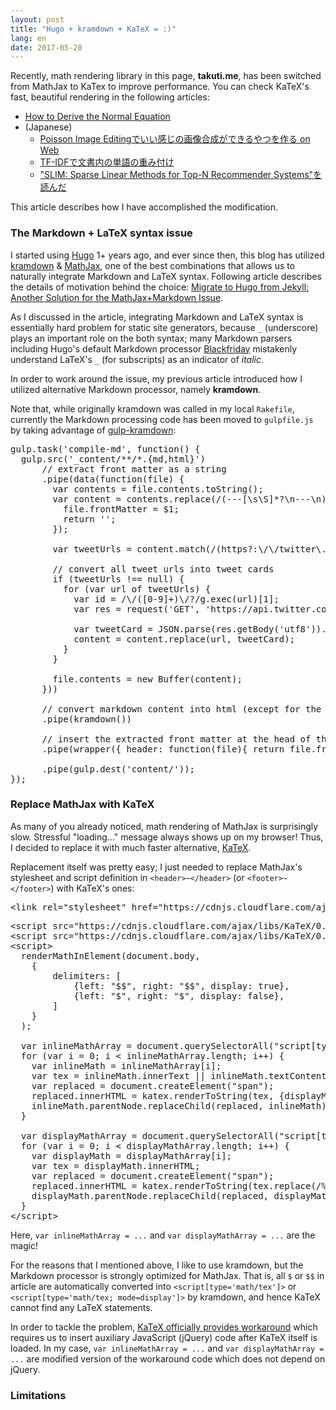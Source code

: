```yaml
---
layout: post
title: "Hugo + kramdown + KaTeX = :)"
lang: en
date: 2017-05-28
---
```


Recently, math rendering library in this page, **takuti.me**, has been switched from MathJax to KaTex to improve performance. You can check KaTeX's fast, beautiful rendering in the following articles:

- [How to Derive the Normal Equation](/note/normal-equation/)
- (Japanese)
  - [Poisson Image Editingでいい感じの画像合成ができるやつを作る on Web](/note/poisson-image-blending)
  - [TF-IDFで文書内の単語の重み付け](/note/tf-idf)
  - ["SLIM: Sparse Linear Methods for Top-N Recommender Systems"を読んだ](/note/slim)
  
This article describes how I have accomplished the modification.

### The Markdown + LaTeX syntax issue

I started using [Hugo](https://gohugo.io/) 1+ years ago, and ever since then, this blog has utilized [kramdown](https://kramdown.gettalong.org/index.html) & [MathJax](https://www.mathjax.org/), one of the best combinations that allows us to naturally integrate Markdown and LaTeX syntax. Following article describes the details of motivation behind the choice: [Migrate to Hugo from Jekyll: Another Solution for the MathJax+Markdown Issue](/note/hugo-markdown-and-mathjax).

As I discussed in the article, integrating Markdown and LaTeX syntax is essentially hard problem for static site generators, because `_` (underscore) plays an important role on the both syntax; many Markdown parsers including Hugo's default Markdown processor [Blackfriday](https://github.com/russross/blackfriday) mistakenly understand LaTeX's `_` (for subscripts) as an indicator of *italic*.

In order to work around the issue, my previous article introduced how I utilized alternative Markdown processor, namely **kramdown**.

Note that, while originally kramdown was called in my local `Rakefile`, currently the Markdown processing code has been moved to `gulpfile.js` by taking advantage of [gulp-kramdown](https://www.npmjs.com/package/gulp-kramdown):

<pre class="prettyprint">
gulp.task('compile-md', function() {
  gulp.src('_content/**/*.{md,html}')
      // extract front matter as a string
      .pipe(data(function(file) {
        var contents = file.contents.toString();
        var content = contents.replace(/(---[\s\S]*?\n---\n)/m, function($1) {
          file.frontMatter = $1;
          return '';
        });

        var tweetUrls = content.match(/(https?:\/\/twitter\.com\/[a-zA-Z0-9_]+\/status\/([0-9]+)\/?)/g);

        // convert all tweet urls into tweet cards
        if (tweetUrls !== null) {
          for (var url of tweetUrls) {
            var id = /\/([0-9]+)\/?/g.exec(url)[1];
            var res = request('GET', 'https://api.twitter.com/1/statuses/oembed.json?id=' + id);

            var tweetCard = JSON.parse(res.getBody('utf8')).html;
            content = content.replace(url, tweetCard);
          }
        }

        file.contents = new Buffer(content);
      }))

      // convert markdown content into html (except for the front matter)
      .pipe(kramdown())

      // insert the extracted front matter at the head of the converted html
      .pipe(wrapper({ header: function(file){ return file.frontMatter + '\n'; } }))

      .pipe(gulp.dest('content/'));
});
</pre>

### Replace MathJax with KaTeX

As many of you already noticed, math rendering of MathJax is surprisingly slow. Stressful "loading..." message always shows up on my browser! Thus, I decided to replace it with much faster alternative, [KaTeX](https://khan.github.io/KaTeX/). 

Replacement itself was pretty easy; I just needed to replace MathJax's stylesheet and script definition in `<header>~</header>` (or `<footer>~</footer>`) with KaTeX's ones:

<pre class="prettyprint">
&lt;link rel="stylesheet" href="https://cdnjs.cloudflare.com/ajax/libs/KaTeX/0.7.1/katex.min.css" integrity="sha384-wITovz90syo1dJWVh32uuETPVEtGigN07tkttEqPv+uR2SE/mbQcG7ATL28aI9H0" crossorigin="anonymous"&gt;
</pre>

<pre class="prettyprint">
&lt;script src="https://cdnjs.cloudflare.com/ajax/libs/KaTeX/0.7.1/katex.min.js" integrity="sha384-/y1Nn9+QQAipbNQWU65krzJralCnuOasHncUFXGkdwntGeSvQicrYkiUBwsgUqc1" crossorigin="anonymous"&gt;&lt;/script&gt;
&lt;script src="https://cdnjs.cloudflare.com/ajax/libs/KaTeX/0.7.1/contrib/auto-render.min.js" integrity="sha384-dq1/gEHSxPZQ7DdrM82ID4YVol9BYyU7GbWlIwnwyPzotpoc57wDw/guX8EaYGPx" crossorigin="anonymous"&gt;&lt;/script&gt;
&lt;script&gt;
  renderMathInElement(document.body,
    {
        delimiters: [
            {left: "$$", right: "$$", display: true},
            {left: "$", right: "$", display: false},
        ]
    }
  );

  var inlineMathArray = document.querySelectorAll("script[type='math/tex']");
  for (var i = 0; i < inlineMathArray.length; i++) {
    var inlineMath = inlineMathArray[i];
    var tex = inlineMath.innerText || inlineMath.textContent;
    var replaced = document.createElement("span");
    replaced.innerHTML = katex.renderToString(tex, {displayMode: false});
    inlineMath.parentNode.replaceChild(replaced, inlineMath);
  }

  var displayMathArray = document.querySelectorAll("script[type='math/tex; mode=display']");
  for (var i = 0; i < displayMathArray.length; i++) {
    var displayMath = displayMathArray[i];
    var tex = displayMath.innerHTML;
    var replaced = document.createElement("span");
    replaced.innerHTML = katex.renderToString(tex.replace(/%.*/g, ''), {displayMode: true});
    displayMath.parentNode.replaceChild(replaced, displayMath);
  }
&lt;/script&gt;
</pre>

Here, `var inlineMathArray = ...` and `var displayMathArray = ...` are the magic!

For the reasons that I mentioned above, I like to use kramdown, but the Markdown processor is strongly optimized for MathJax. That is, all `$` or `$$` in article are automatically converted into `<script[type='math/tex']>` or `<script[type='math/tex; mode=display']>` by kramdown, and hence KaTeX cannot find any LaTeX statements.

In order to tackle the problem, [KaTeX officially provides workaround](https://kramdown.gettalong.org/math_engine/mathjax.html) which requires us to insert auxiliary JavaScript (jQuery) code after KaTeX itself is loaded. In my case, `var inlineMathArray = ...` and `var displayMathArray = ...` are modified version of the workaround code which does not depend on jQuery.

### Limitations